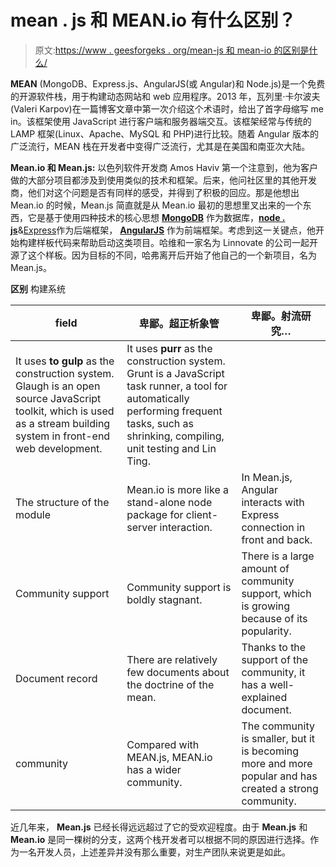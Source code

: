 # mean . js 和 MEAN.io 有什么区别？

> 原文:[https://www . geesforgeks . org/mean-js 和 mean-io 的区别是什么/](https://www.geeksforgeeks.org/what-is-the-difference-between-mean-js-and-mean-io/)

**MEAN** (MongoDB、Express.js、AngularJS(或 Angular)和 Node.js)是一个免费的开源软件栈，用于构建动态网站和 web 应用程序。2013 年，瓦列里·卡尔波夫(Valeri Karpov)在一篇博客文章中第一次介绍这个术语时，给出了首字母缩写 me in。该框架使用 JavaScript 进行客户端和服务器端交互。该框架经常与传统的 LAMP 框架(Linux、Apache、MySQL 和 PHP)进行比较。随着 Angular 版本的广泛流行，MEAN 栈在开发者中变得广泛流行，尤其是在美国和南亚次大陆。

**Mean.io 和 Mean.js:** 以色列软件开发商 Amos Haviv 第一个注意到，他为客户做的大部分项目都涉及到使用类似的技术和框架。后来，他问社区里的其他开发商，他们对这个问题是否有同样的感受，并得到了积极的回应。那是他想出 Mean.io 的时候，Mean.js 简直就是从 Mean.io 最初的思想里叉出来的一个东西，它是基于使用四种技术的核心思想 **[MongoDB](https://www.geeksforgeeks.org/mongodb-an-introduction/)** 作为数据库，**[node . js](https://www.geeksforgeeks.org/introduction-to-nodejs/)**&[Express](https://www.geeksforgeeks.org/introduction-to-express/)作为后端框架， **[AngularJS](https://www.geeksforgeeks.org/introduction-to-angularjs/)** 作为前端框架。考虑到这一关键点，他开始构建样板代码来帮助启动这类项目。哈维和一家名为 Linnovate 的公司一起开源了这个样板。因为目标的不同，哈弗离开后开始了他自己的一个新项目，名为 Mean.js。

**区别** 构建系统

| field | 卑鄙。超正析象管 | 卑鄙。射流研究… |
| --- | --- | --- |
| It uses **to gulp** as the construction system. Glaugh is an open source JavaScript toolkit, which is used as a stream building system in front-end web development. | It uses **purr** as the construction system. Grunt is a JavaScript task runner, a tool for automatically performing frequent tasks, such as shrinking, compiling, unit testing and Lin Ting. |
| The structure of the module | Mean.io is more like a stand-alone node package for client-server interaction. | In Mean.js, Angular interacts with Express connection in front and back. |
| Community support | Community support is boldly stagnant. | There is a large amount of community support, which is growing because of its popularity. |
| Document record | There are relatively few documents about the doctrine of the mean. | Thanks to the support of the community, it has a well-explained document. |
| community | Compared with MEAN.js, MEAN.io has a wider community. | The community is smaller, but it is becoming more and more popular and has created a strong community. |

近几年来， **Mean.js** 已经长得远远超过了它的受欢迎程度。由于 **Mean.js** 和 **Mean.io** 是同一棵树的分支，这两个栈开发者可以根据不同的原因进行选择。作为一名开发人员，上述差异并没有那么重要，对生产团队来说更是如此。
